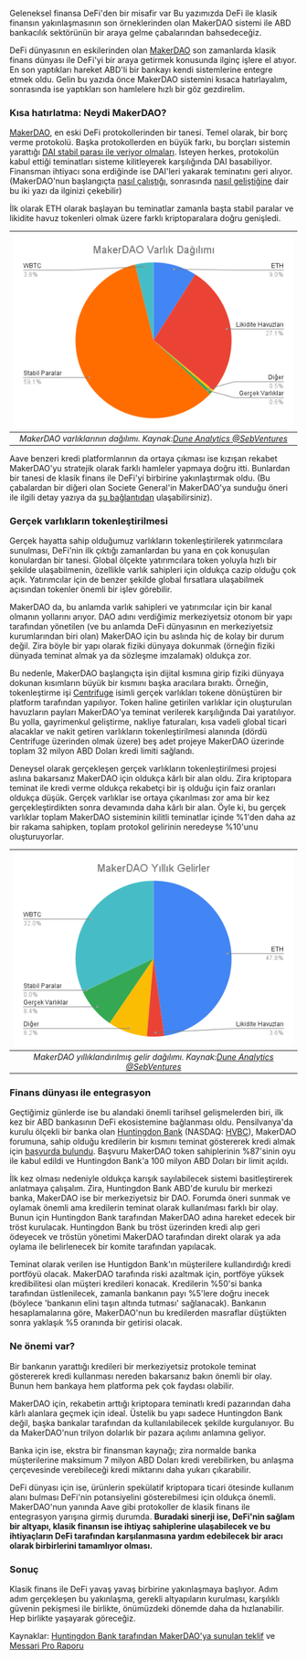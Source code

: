 Geleneksel finansa DeFi'den bir misafir var
Bu yazımızda DeFi ile klasik finansın yakınlaşmasının son örneklerinden olan MakerDAO sistemi ile ABD bankacılık sektörünün bir  araya gelme çabalarından bahsedeceğiz. 

DeFi dünyasının en eskilerinden olan [MakerDAO](https://makerdao.com/en/) son zamanlarda klasik finans dünyası ile DeFi'yi bir araya getirmek konusunda ilginç işlere el atıyor. En son yaptıkları hareket ABD'li bir bankayı kendi sistemlerine entegre etmek oldu. Gelin bu yazıda önce MakerDAO sistemini kısaca hatırlayalım, sonrasında ise yaptıkları son hamlelere hızlı bir göz gezdirelim. 

### Kısa hatırlatma: Neydi MakerDAO?

[MakerDAO](https://makerdao.com/en/), en eski DeFi protokollerinden bir tanesi. Temel olarak, bir borç verme protokolü. Başka protokollerden en büyük farkı, bu borçları sistemin yarattığı [DAI stabil parası ile veriyor olmaları](https://oasis.app/borrow). İsteyen herkes, protokolün kabul ettiği teminatları sisteme kilitleyerek karşılığında DAI basabiliyor. Finansman ihtiyacı sona erdiğinde ise DAI'leri yakarak teminatını geri alıyor. (MakerDAO'nun başlangıçta [nasıl çalıştığı](/genel/2019/02/15/MakerDAO-kredi-kullaniminda-cigir-acar-mi.html), sonrasında [nasıl geliştiğine](/genel/2020/05/19/Merkeziyetsiz-Finans-ve-Maker-DAO-Bir-yilda-neler-degisti.html) dair bu iki yazı da ilginizi çekebilir)

İlk olarak ETH olarak başlayan bu teminatlar zamanla başta stabil paralar ve likidite havuz tokenleri olmak üzere farklı kriptoparalara doğru genişledi. 

| ![MakerDAO_Varlık_dagilimi](/assets/MakerDAO_Varlik_Dagilimi.png)|
|:--:| 
| *MakerDAO varlıklarının dağılımı. Kaynak:[Dune Analytics @SebVentures](https://dune.com/0xbageltoes/mkr-sebventures-dashboard)*|

Aave benzeri kredi platformlarının da ortaya çıkması ise kızışan rekabet MakerDAO'yu stratejik olarak farklı hamleler yapmaya doğru itti. Bunlardan bir tanesi de klasik finans ile DeFi'yi birbirine yakınlaştırmak oldu.  (Bu çabalardan bir diğeri olan Societe General'in MakerDAO'ya sunduğu öneri ile ilgili detay yazıya da [şu bağlantıdan](https:///genel/2021/10/21/defi-ile-klasik-finansin-yakinlasmalari.html) ulaşabilirsiniz).

### Gerçek varlıkların tokenleştirilmesi

Gerçek hayatta sahip olduğumuz varlıkların tokenleştirilerek yatırımcılara sunulması, DeFi'nin ilk çıktığı zamanlardan bu yana en çok konuşulan konulardan bir tanesi.  Global ölçekte yatırımcılara token yoluyla hızlı bir şekilde ulaşabilmenin, özellikle varlık sahipleri için oldukça cazip olduğu çok açık. Yatırımcılar için de benzer şekilde global fırsatlara ulaşabilmek açısından tokenler önemli bir işlev görebilir.

MakerDAO da, bu anlamda varlık sahipleri ve yatırımcılar için bir kanal olmanın yollarını arıyor. DAO adını verdiğimiz merkeziyetsiz otonom bir yapı tarafından yönetilen (ve bu anlamda DeFi dünyasının en merkeziyetsiz kurumlarından biri olan) MakerDAO için bu aslında hiç de kolay bir durum değil. Zira böyle bir yapı olarak fiziki dünyaya dokunmak (örneğin fiziki dünyada teminat almak ya da sözleşme imzalamak) oldukça zor. 

Bu nedenle, MakerDAO başlangıçta işin dijital kısmına girip fiziki dünyaya dokunan kısımların büyük bir kısmını başka aracılara bıraktı. Örneğin, tokenleştirme işi [Centrifuge](https://centrifuge.io/) isimli gerçek varlıkları tokene dönüştüren bir platform tarafından yapılıyor. Token haline getirilen varlıklar için oluşturulan havuzların payları MakerDAO'ya teminat verilerek karşılığında Dai yaratılıyor. Bu yolla, gayrimenkul geliştirme, nakliye faturaları, kısa vadeli global ticari alacaklar ve nakit getiren varlıkların tokenleştirilmesi alanında (dördü Centrifuge üzerinden olmak üzere) beş adet projeye MakerDAO üzerinde toplam 32 milyon ABD Doları kredi limiti sağlandı. 

Deneysel olarak gerçekleşen gerçek varlıkların tokenleştirilmesi projesi aslına bakarsanız MakerDAO için oldukça kârlı bir alan oldu. Zira kriptopara teminat ile kredi verme oldukça rekabetçi bir iş olduğu için faiz oranları oldukça düşük. Gerçek varlıklar ise ortaya çıkarılması zor ama bir kez gerçekleştirdikten sonra devamında daha kârlı bir alan. Öyle ki, bu gerçek varlıklar toplam MakerDAO sisteminin kilitli teminatlar içinde %1'den daha az bir rakama sahipken, toplam protokol gelirinin neredeyse %10'unu oluşturuyorlar. 

| ![MakerDAO_Varlık_dagilimi](/assets/MakerDAO_Yillik_Gelirler.png)|
|:--:| 
| *MakerDAO yıllıklandırılmış gelir dağılımı. Kaynak:[Dune Analytics @SebVentures](https://dune.com/0xbageltoes/mkr-sebventures-dashboard)*|

### Finans dünyası ile entegrasyon

Geçtiğimiz günlerde ise bu alandaki önemli tarihsel gelişmelerden biri, ilk kez bir ABD bankasının DeFi ekosistemine bağlanması oldu. Pensilvanya'da kurulu ölçekli bir banka olan [Huntingdon Bank](https://www.myhvb.com/) (NASDAQ: [HVBC](https://www.nasdaq.com/market-activity/stocks/hvbc)), MakerDAO forumuna, sahip olduğu kredilerin bir kısmını teminat göstererek kredi almak için [başvurda bulundu](https://forum.makerdao.com/t/mip6-huntingdon-valley-bank-loan-syndication-collateral-onboarding-application/14219). Başvuru MakerDAO token sahiplerinin %87'sinin oyu ile kabul edildi ve Huntingdon Bank'a 100 milyon ABD Doları bir limit açıldı. 

İlk kez olması nedeniyle oldukça karışık sayılabilecek sistemi basitleştirerek anlatmaya çalışalım. Zira, Huntingdon Bank ABD'de kurulu bir merkezi banka, MakerDAO ise bir merkeziyetsiz bir DAO. Forumda öneri sunmak ve oylamak önemli ama kredilerin teminat olarak kullanılması farklı bir olay. Bunun için Huntingdon Bank tarafından MakerDAO adına hareket edecek bir tröst kurulacak. Huntingdon Bank bu tröst üzerinden kredi alıp geri ödeyecek ve tröstün yönetimi MakerDAO tarafından direkt olarak ya ada oylama ile belirlenecek bir komite tarafından yapılacak. 

Teminat olarak verilen ise Huntigdon Bank'ın müşterilere kullandırdığı kredi portföyü olacak. MakerDAO tarafında riski azaltmak için, portföye yüksek kredibilitesi olan müşteri kredileri konacak. Kredilerin %50'si banka tarafından üstlenilecek, zamanla bankanın payı %5'lere doğru inecek (böylece 'bankanın elini taşın altında tutması' sağlanacak). Bankanın hesaplamalarına göre, MakerDAO'nun bu kredilerden masraflar düştükten sonra yaklaşık %5 oranında bir getirisi olacak. 

### Ne önemi var? 

Bir bankanın yarattığı kredileri bir merkeziyetsiz protokole teminat göstererek kredi kullanması nereden bakarsanız bakın önemli bir olay. Bunun hem bankaya hem platforma pek çok faydası olabilir. 

MakerDAO için, rekabetin arttığı kriptopara teminatlı kredi pazarından daha kârlı alanlara geçmek için ideal. Üstelik bu  yapı sadece Huntingdon Bank değil, başka bankalar tarafından da kullanılabilecek şekilde kurgulanıyor. Bu da MakerDAO'nun trilyon dolarlık bir pazara açılımı anlamına geliyor. 

Banka için ise, ekstra bir finansman kaynağı; zira normalde banka müşterilerine maksimum 7 milyon ABD Doları kredi verebilirken, bu anlaşma çerçevesinde verebileceği kredi miktarını daha yukarı çıkarabilir. 

DeFi dünyası için ise, ürünlerin spekülatif kriptopara ticari ötesinde kullanım alanı bulması DeFi'nin potansiyelini gösterebilmesi için oldukça önemli. MakerDAO'nun yanında Aave gibi protokoller de klasik finans ile entegrasyon yarışına girmiş durumda.  **Buradaki sinerji ise, DeFi'nin sağlam bir altyapı, klasik finansın ise ihtiyaç sahiplerine ulaşabilecek ve bu ihtiyaçların DeFi tarafından  karşılanmasına yardım edebilecek bir aracı olarak birbirlerini tamamlıyor olması.** 

### Sonuç 

Klasik finans ile DeFi yavaş yavaş birbirine yakınlaşmaya başlıyor. Adım adım gerçekleşen bu yakınlaşma, gerekli altyapıların kurulması, karşılıklı güvenin pekişmesi ile birlikte, önümüzdeki dönemde daha da hızlanabilir. Hep birlikte yaşayarak göreceğiz. 


Kaynaklar: [Huntingdon Bank tarafından MakerDAO'ya sunulan teklif](https://forum.makerdao.com/t/mip6-huntingdon-valley-bank-loan-syndication-collateral-onboarding-application/14219) ve [Messari Pro Raporu](https://messari.io/article/makerdao-s-dive-into-real-world-assets?utm_source=twitter_messaricrypto&utm_medium=organic_social&utm_campaign=makerdao_dive_real_world)
